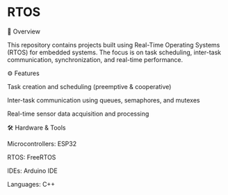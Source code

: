 # RTOS
📌 Overview

This repository contains projects built using Real-Time Operating Systems (RTOS) for embedded systems. The focus is on task scheduling, inter-task communication, synchronization, and real-time performance.

⚙️ Features

Task creation and scheduling (preemptive & cooperative)

Inter-task communication using queues, semaphores, and mutexes

Real-time sensor data acquisition and processing

🛠️ Hardware & Tools

Microcontrollers: ESP32

RTOS: FreeRTOS

IDEs: Arduino IDE

Languages: C++
